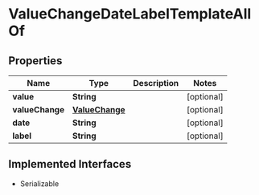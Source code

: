 

# ValueChangeDateLabelTemplateAllOf


## Properties

Name | Type | Description | Notes
------------ | ------------- | ------------- | -------------
**value** | **String** |  |  [optional]
**valueChange** | [**ValueChange**](ValueChange.md) |  |  [optional]
**date** | **String** |  |  [optional]
**label** | **String** |  |  [optional]


## Implemented Interfaces

* Serializable


